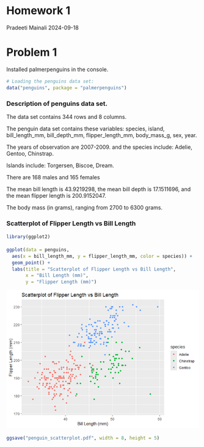 Homework 1
================
Pradeeti Mainali
2024-09-18

# Problem 1

Installed palmerpenguins in the console.

``` r
# Loading the penguins data set:
data("penguins", package = "palmerpenguins")
```

### Description of penguins data set.

The data set contains 344 rows and 8 columns.

The penguin data set contains these variables: species, island,
bill_length_mm, bill_depth_mm, flipper_length_mm, body_mass_g, sex,
year.

The years of observation are 2007-2009. and the species include: Adelie,
Gentoo, Chinstrap.

Islands include: Torgersen, Biscoe, Dream.

There are 168 males and 165 females

The mean bill length is 43.9219298, the mean bill depth is 17.1511696,
and the mean flipper length is 200.9152047.

The body mass (in grams), ranging from 2700 to 6300 grams.

### Scatterplot of Flipper Length vs Bill Length

``` r
library(ggplot2)

ggplot(data = penguins, 
  aes(x = bill_length_mm, y = flipper_length_mm, color = species)) +
  geom_point() +
  labs(title = "Scatterplot of Flipper Length vs Bill Length",
       x = "Bill Length (mm)",
       y = "Flipper Length (mm)")
```

![](p8105_hw1_pm3260_files/figure-gfm/penguin_plot-1.png)<!-- -->

``` r
ggsave("penguin_scatterplot.pdf", width = 8, height = 5)
```
